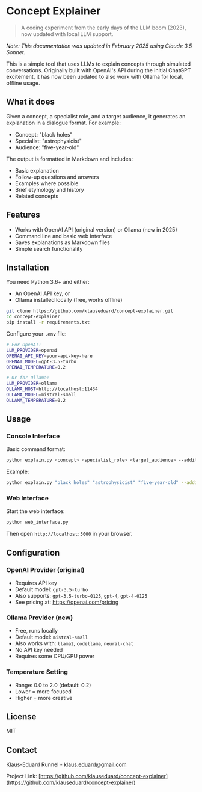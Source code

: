 # Concept Explainer

> A coding experiment from the early days of the LLM boom (2023), now updated with local LLM support.

_Note: This documentation was updated in February 2025 using Claude 3.5 Sonnet._

This is a simple tool that uses LLMs to explain concepts through simulated conversations. Originally built with OpenAI's API during the initial ChatGPT excitement, it has now been updated to also work with Ollama for local, offline usage.

## What it does

Given a concept, a specialist role, and a target audience, it generates an explanation in a dialogue format. For example:
- Concept: "black holes"
- Specialist: "astrophysicist"
- Audience: "five-year-old"

The output is formatted in Markdown and includes:
- Basic explanation
- Follow-up questions and answers
- Examples where possible
- Brief etymology and history
- Related concepts

## Features

- Works with OpenAI API (original version) or Ollama (new in 2025)
- Command line and basic web interface
- Saves explanations as Markdown files
- Simple search functionality

## Installation

You need Python 3.6+ and either:
- An OpenAI API key, or
- Ollama installed locally (free, works offline)

```bash
git clone https://github.com/klauseduard/concept-explainer.git
cd concept-explainer
pip install -r requirements.txt
```

Configure your `.env` file:
```bash
# For OpenAI:
LLM_PROVIDER=openai
OPENAI_API_KEY=your-api-key-here
OPENAI_MODEL=gpt-3.5-turbo
OPENAI_TEMPERATURE=0.2

# Or for Ollama:
LLM_PROVIDER=ollama
OLLAMA_HOST=http://localhost:11434
OLLAMA_MODEL=mistral-small
OLLAMA_TEMPERATURE=0.2
```

## Usage

### Console Interface

Basic command format:
```bash
python explain.py <concept> <specialist_role> <target_audience> --additional_context <context>
```

Example:
```bash
python explain.py "black holes" "astrophysicist" "five-year-old" --additional_context "Assume they know what stars are."
```

### Web Interface

Start the web interface:
```bash
python web_interface.py
```

Then open `http://localhost:5000` in your browser.

## Configuration

### OpenAI Provider (original)
- Requires API key
- Default model: `gpt-3.5-turbo`
- Also supports: `gpt-3.5-turbo-0125`, `gpt-4`, `gpt-4-0125`
- See pricing at: https://openai.com/pricing

### Ollama Provider (new)
- Free, runs locally
- Default model: `mistral-small`
- Also works with: `llama2`, `codellama`, `neural-chat`
- No API key needed
- Requires some CPU/GPU power

### Temperature Setting
- Range: 0.0 to 2.0 (default: 0.2)
- Lower = more focused
- Higher = more creative

## License

MIT

## Contact

Klaus-Eduard Runnel - klaus.eduard@gmail.com

Project Link: [https://github.com/klauseduard/concept-explainer](https://github.com/klauseduard/concept-explainer)